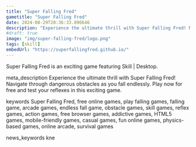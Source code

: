 ```yaml
---
title: "Super Falling Fred"
gametitle: "Super Falling Fred"
date: 2024-08-29T20:36:33.896646
description: "Experience the ultimate thrill with Super Falling Fred! Navigate through dangerous obstacles as you fall endlessly. Play now for free and test your reflexes in this exciting game."
#draft: true
image: "img/super-falling-fred/logo.png"
tags: [skill]
embedUrl: "https://superfallingfred.github.io/"
---
```


Super Falling Fred is an exciting game featuring Skill | Desktop.

meta_description
Experience the ultimate thrill with Super Falling Fred! Navigate through dangerous obstacles as you fall endlessly. Play now for free and test your reflexes in this exciting game.


keywords
Super Falling Fred, free online games, play falling games, falling game, arcade games, endless fall game, obstacle games, skill games, reflex games, action games, free browser games, addictive games, HTML5 games, mobile-friendly games, casual games, fun online games, physics-based games, online arcade, survival games


news_keywords
kne
